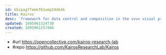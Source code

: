 ```yaml
---
id: b5ipag7femkf61ump24dk4k
title: Kairos
desc: 'framework for data control and composition in the vvvv visual programming environment'
updated: 1695961324730
created: 1695961257466
---
```


- #url https://opencollective.com/kairos-research-lab
- #repo https://github.com/KairosResearchLab/Kairos